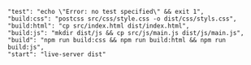     "test": "echo \"Error: no test specified\" && exit 1",
    "build:css": "postcss src/css/style.css -o dist/css/styls.css",
    "build:html": "cp src/index.html dist/index.html",
    "build:js": "mkdir dist/js && cp src/js/main.js dist/js/main.js",
    "build": "npm run build:css && npm run build:html && npm run build:js",
    "start": "live-server dist"